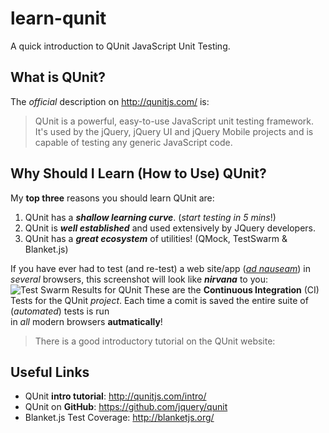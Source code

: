 learn-qunit
===========

A quick introduction to QUnit JavaScript Unit Testing.

## What is QUnit?

The *official* description on http://qunitjs.com/ is:

> QUnit is a powerful, easy-to-use JavaScript unit testing framework. <br />
> It's used by the jQuery, jQuery UI and jQuery Mobile projects and 
> is capable of testing any generic JavaScript code.

## Why Should I Learn (How to Use) QUnit?

My **top three** reasons you should learn QUnit are:

1. QUnit has a ***shallow learning curve***. (*start testing in 5 mins*!)
2. QUnit is ***well established*** and used extensively by JQuery developers.
3. QUnit has a ***great ecosystem*** of utilities! (QMock, TestSwarm & Blanket.js)

If you have ever had to test (and re-test) a web site/app 
(*[ad nauseam](http://en.wikipedia.org/wiki/Ad_nauseam)*)
in *several* browsers, this screenshot will look like ***nirvana*** to you:
![Test Swarm Results for QUnit](http://i.imgur.com/A63wZaA.png "Test Swarm Results")
These are the **Continuous Integration** (CI) Tests for the QUnit *project*.
Each time a comit is saved the entire suite of (*automated*) tests is run  
in *all* modern browsers **autmatically**!



> There is a good introductory tutorial on the QUnit website:
> 


## Useful Links


- QUnit **intro tutorial**: http://qunitjs.com/intro/
- QUnit on **GitHub**: https://github.com/jquery/qunit
- Blanket.js Test Coverage: http://blanketjs.org/